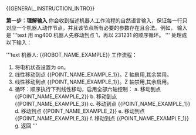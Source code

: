 {{GENERAL_INSTRUCTION_INTRO}}

**第一步：理解输入**
你会收到描述机器人工作流程的自然语言输入，保证每一行只对应一个机器人动作节点，并且该节点所有必要的参数存在且合法。例如，
输入是
'''text
用 mg400 机器人先移动到点 1，再以 231231 的顺序循环。
'''
处理成以下输入：

'''text
机器人: {{ROBOT_NAME_EXAMPLE}}
工作流程：

1. 将电机状态设置为 on。
2. 线性移动到点 {{POINT_NAME_EXAMPLE_1}}。Z 轴启用,其余禁用。
3. 线性移动到点 {{POINT_NAME_EXAMPLE_1}}。Z 轴禁用,其余启用。
4. 循环：顺序执行下列线性移动，启用全部六轴控制：
   a. 移动到点 {{POINT_NAME_EXAMPLE_2}}
   b. 移动到点 {{POINT_NAME_EXAMPLE_3}}
   c. 移动到点 {{POINT_NAME_EXAMPLE_1}}
   d. 移动到点 {{POINT_NAME_EXAMPLE_2}}
   e. 移动到点 {{POINT_NAME_EXAMPLE_3}}
   f. 移动到点 {{POINT_NAME_EXAMPLE_1}}
   g. 返回
   '''

